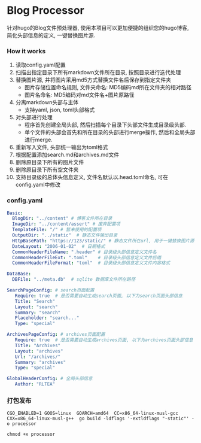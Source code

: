 # Blog Processor
针对hugo的Blog文件预处理器, 使用本项目可以更加便捷的组织您的hugo博客, 简化头部信息的定义, 一键替换图片源.

### How it works
1. 读取config.yaml配置
2. 扫描出指定目录下所有markdown文件所在目录, 按照目录进行迭代处理
3. 替换图片源, 并将图片采用md5方式替换文件名后保存到指定文件夹
   - 图片存储位置命名规则, 文件夹命名: MD5编码md所在文件夹的相对路径
   - 图片名命名: MD5编码对md文件名+图片原路径
4. 分离markdown头部与主体
   - 支持yaml, json, toml头部格式
5. 对头部进行处理
   - 程序首先创建全局头部, 然后扫描每个目录下头部文件生成目录级头部.
   - 单个文件的头部会首先和所在目录的头部进行merge操作, 然后和全局头部进行merge.
6. 重新写入文件, 头部统一输出为toml格式
7. 根据配置添加search.md和archives.md文件
8. 删除原目录下所有的图片文件 
9. 删除原目录下所有空文件夹
10. 支持目录级的总体头信息定义, 文件名默认以.head.toml命名, 可在config.yaml中修改

### config.yaml
```yaml
Basic:
  BlogDir: "../content" # 博客文件所在目录
  ImageDir: "../content/assert" # 废弃配置项
  TemplateFile: "/" # 暂未使用的配置项
  OutputDir: "../static"  # 静态文件输出目录
  HttpBasePath: "https://123/static/" # 静态文件所在url, 用于一键替换图片源
  DateLayout: "2006-01-02"  # 日期格式
  CommonHeaderFileName: ".header" # 目录级头部信息定义文件名
  CommonHeaderFileExt: ".toml"    # 目录级头部信息定义文件后缀
  CommonHeaderFileFormat: "toml"  # 目录级头部信息定义文件内容格式

DataBase:
  DBFile: "../meta.db"  # sqlite 数据库文件所在路径

SearchPageConfig: # search页面配置
   Require: true  # 是否需要自动生成search页面, 以下为search页面头部信息
   Title: "Search"
   Layout: "search"
   Summary: "search"
   Placeholder: "search..."
   Type: "special"

ArchivesPageConfig: # archives页面配置
   Require: true  # 是否需要自动生成archives页面, 以下为archives页面头部信息
   Title: "Archives"
   Layout: "archives"
   Url: "/archives/"
   Summary: "archives"
   Type: "special"

GlobalHeaderConfig: # 全局头部信息
   Author: "RLTEA"
```

### 打包发布

```shell
CGO_ENABLED=1 GOOS=linux  GOARCH=amd64  CC=x86_64-linux-musl-gcc  CXX=x86_64-linux-musl-g++  go build -ldflags '-extldflags "-static"' -o processor

chmod +x processor
```

